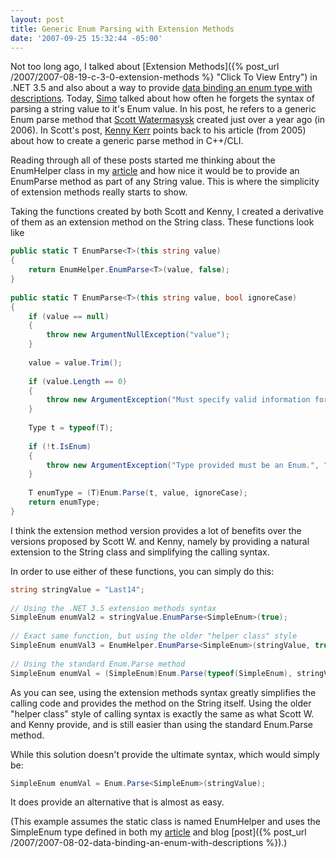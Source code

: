 ```yaml
---
layout: post
title: Generic Enum Parsing with Extension Methods
date: '2007-09-25 15:32:44 -05:00'
---
```


Not too long ago, I talked about [Extension Methods]({% post_url /2007/2007-08-19-c-3-0-extension-methods %} "Click To View Entry") in .NET 3.5 and also about a way to provide [data binding an enum type with descriptions](http://www.codeproject.com/useritems/enumdatabinding.asp). Today, [Simo](http://codeclimber.net.nz/archive/2007/09/25/String-to-Enum.aspx) talked about how often he forgets the syntax of parsing a string value to it's Enum value. In his post, he refers to a generic Enum parse method that [Scott Watermasysk](http://scottwater.com/blog/archive/Generic-Enum-Parse/) created just over a year ago (in 2006). In Scott's post, [Kenny Kerr](http://weblogs.asp.net/kennykerr/archive/2005/05/16/The-Case-of-the-Missing-Generic-_2800_Parse-Method_2900_.aspx) points back to his article (from 2005) about how to create a generic parse method in C++/CLI.  

Reading through all of these posts started me thinking about the EnumHelper class in my [article](http://www.codeproject.com/useritems/enumdatabinding.asp) and how nice it would be to provide an EnumParse method as part of any String value. This is where the simplicity of extension methods really starts to show.  

Taking the functions created by both Scott and Kenny, I created a derivative of them as an extension method on the String class. These functions look like

```csharp
public static T EnumParse<T>(this string value)
{
    return EnumHelper.EnumParse<T>(value, false);
}
 
public static T EnumParse<T>(this string value, bool ignoreCase)
{
    if (value == null)
    {
        throw new ArgumentNullException("value");
    }
 
    value = value.Trim();
 
    if (value.Length == 0)
    {
        throw new ArgumentException("Must specify valid information for parsing in the string.", "value");
    }
 
    Type t = typeof(T);
 
    if (!t.IsEnum)
    {
        throw new ArgumentException("Type provided must be an Enum.", "T");
    }
 
    T enumType = (T)Enum.Parse(t, value, ignoreCase);
    return enumType;
}
```

I think the extension method version provides a lot of benefits over the versions proposed by Scott W. and Kenny, namely by providing a natural extension to the String class and simplifying the calling syntax.

In order to use either of these functions, you can simply do this:

```csharp
string stringValue = "Last14";
 
// Using the .NET 3.5 extension methods syntax
SimpleEnum enumVal2 = stringValue.EnumParse<SimpleEnum>(true);
 
// Exact same function, but using the older "helper class" style
SimpleEnum enumVal3 = EnumHelper.EnumParse<SimpleEnum>(stringValue, true);
 
// Using the standard Enum.Parse method
SimpleEnum enumVal = (SimpleEnum)Enum.Parse(typeof(SimpleEnum), stringValue);
```

As you can see, using the extension methods syntax greatly simplifies the calling code and provides the method on the String itself. Using the older "helper class" style of calling syntax is exactly the same as what Scott W. and Kenny provide, and is still easier than using the standard Enum.Parse method.

While this solution doesn't provide the ultimate syntax, which would simply be:

```csharp
SimpleEnum enumVal = Enum.Parse<SimpleEnum>(stringValue);
```

It does provide an alternative that is almost as easy.

(This example assumes the static class is named EnumHelper and uses the SimpleEnum type defined in both my [article](http://www.codeproject.com/useritems/enumdatabinding.asp) and blog [post]({% post_url /2007/2007-08-02-data-binding-an-enum-with-descriptions %}).)
